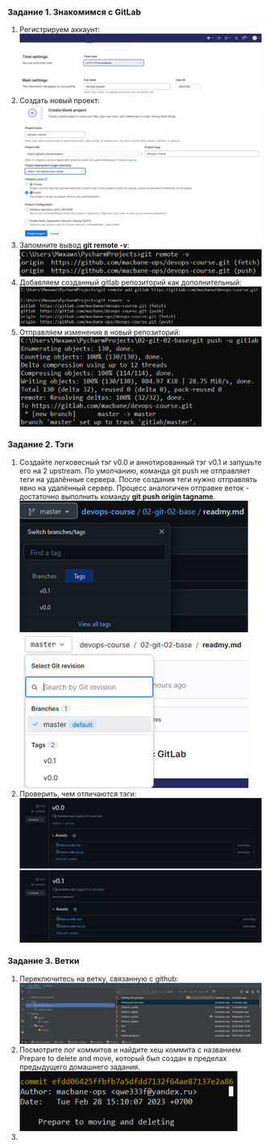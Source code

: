 ### Задание 1. Знакомимся с GitLab

1. Регистрируем аккаунт:  
![img.png](img.png)  
2. Создать новый проект:  
![img_1.png](img_1.png)  
3. Запомните вывод **git remote -v**:  
![img_2.png](img_2.png)  
4. Добавляем созданный gitlab репoзиторий как дополнительный:  
![img_3.png](img_3.png)  
5. Отправляем изменения в новый репозиторий:  
![img_4.png](img_4.png)  

### Задание 2. Тэги

1. Создайте легковесный тэг v0.0 и аннотированный тэг v0.1 и запушьте его на 2 upstream. По умолчанию, команда git push не отправляет теги на удалённые сервера. После создания теги нужно отправлять явно на удалённый сервер. Процесс аналогичен отправке веток - достаточно выполнить команду **git push origin tagname**.  
![img_6.png](img_6.png)  
![img_7.png](img_7.png)  
2. Проверить, чем отличаются тэги:  
![img_8.png](img_8.png)  
![img_9.png](img_9.png)  

### Задание 3. Ветки

1. Переключитесь на ветку, связанную с github:  
![img_5.png](img_5.png)  
2. Посмотрите лог коммитов и найдите хеш коммита с названием Prepare to delete and move, который был создан в пределах предыдущего домашнего задания.  
![img_10.png](img_10.png)  
3. 
